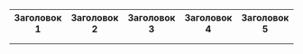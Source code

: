 <html>
<head>
  <title>Пустая таблица HTML</title>
</head>
<body>
  <table>
    <tr>
      <th>Заголовок 1</th>
      <th>Заголовок 2</th>
      <th>Заголовок 3</th>
      <th>Заголовок 4</th>
      <th>Заголовок 5</th>
    </tr>
    <tr>
      <td></td>
      <td></td>
      <td></td>
      <td></td>
      <td></td>  
    </tr>
    <tr>
      <td></td>
      <td></td>
      <td></td>
      <td></td>
      <td></td>  
    </tr>
  </table>
</body>
</html>
